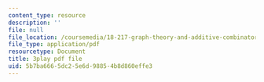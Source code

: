 ```yaml
---
content_type: resource
description: ''
file: null
file_location: /coursemedia/18-217-graph-theory-and-additive-combinatorics-fall-2019/5b7ba6665dc25e6d98854b8d860effe3_9gy-CAwx0Ls.pdf
file_type: application/pdf
resourcetype: Document
title: 3play pdf file
uid: 5b7ba666-5dc2-5e6d-9885-4b8d860effe3
---
```

